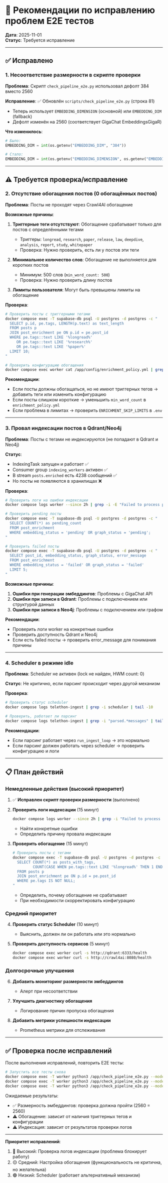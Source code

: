 # 🔧 Рекомендации по исправлению проблем E2E тестов

**Дата**: 2025-11-01  
**Статус**: Требуется исправление

---

## ✅ Исправлено

### 1. Несоответствие размерности в скрипте проверки

**Проблема**: Скрипт `check_pipeline_e2e.py` использовал дефолт 384 вместо 2560

**Исправление**: ✅ Обновлён `scripts/check_pipeline_e2e.py` (строка 81)
- Теперь использует `EMBEDDING_DIMENSION` (основной) или `EMBEDDING_DIM` (fallback)
- Дефолт изменён на 2560 (соответствует GigaChat EmbeddingsGigaR)

**Что изменилось**:
```python
# Было:
EMBEDDING_DIM = int(os.getenv("EMBEDDING_DIM", "384"))

# Стало:
EMBEDDING_DIM = int(os.getenv("EMBEDDING_DIMENSION", os.getenv("EMBEDDING_DIM", "2560")))
```

---

## ⚠️ Требуется проверка/исправление

### 2. Отсутствие обогащения постов (0 обогащённых постов)

**Проблема**: Посты не проходят через Crawl4AI обогащение

**Возможные причины**:
1. **Триггерные теги отсутствуют**: Обогащение срабатывает только для постов с определёнными тегами
   - Триггеры: `longread`, `research`, `paper`, `release`, `law`, `deepdive`, `analysis`, `report`, `study`, `whitepaper`
   - Проверка: Нужно проверить, есть ли у постов эти теги

2. **Минимальное количество слов**: Обогащение не выполняется для коротких постов
   - Минимум: 500 слов (`min_word_count: 500`)
   - Проверка: Нужно проверить длину постов

3. **Лимиты пользователя**: Могут быть превышены лимиты на обогащение

**Проверка**:
```bash
# Проверить посты с триггерными тегами
docker compose exec -T supabase-db psql -U postgres -d postgres -c "
  SELECT p.id, pe.tags, LENGTH(p.text) as text_length
  FROM posts p
  JOIN post_enrichment pe ON p.id = pe.post_id
  WHERE pe.tags::text LIKE '%longread%'
     OR pe.tags::text LIKE '%research%'
     OR pe.tags::text LIKE '%paper%'
  LIMIT 10;
"

# Проверить конфигурацию обогащения
docker compose exec worker cat /app/config/enrichment_policy.yml | grep -A 20 crawl4ai
```

**Рекомендации**:
- Если посты должны обогащаться, но не имеют триггерных тегов → добавить теги или изменить конфигурацию
- Если посты слишком короткие → уменьшить `min_word_count` в `enrichment_policy.yml`
- Если проблема в лимитах → проверить `ENRICHMENT_SKIP_LIMITS` в `.env`

---

### 3. Провал индексации постов в Qdrant/Neo4j

**Проблема**: Посты с тегами не индексируются (не попадают в Qdrant и Neo4j)

**Статус**:
- IndexingTask запущен и работает ✅
- Consumer group `indexing_workers` активен ✅
- В stream `posts.enriched` есть 4238 сообщений ✅
- Но посты не появляются в хранилищах ❌

**Проверка**:
```bash
# Проверить логи на ошибки индексации
docker compose logs worker --since 2h | grep -i -E "Failed to process post|error.*indexing|embedding.*failed|graph.*failed"

# Проверить pending посты
docker compose exec -T supabase-db psql -U postgres -d postgres -c "
  SELECT COUNT(*) as pending_count
  FROM post_enrichment
  WHERE embedding_status = 'pending' OR graph_status = 'pending';
"

# Проверить failed посты
docker compose exec -T supabase-db psql -U postgres -d postgres -c "
  SELECT post_id, embedding_status, graph_status, error_message
  FROM post_enrichment
  WHERE embedding_status = 'failed' OR graph_status = 'failed'
  LIMIT 5;
"
```

**Возможные причины**:
1. **Ошибки при генерации эмбеддингов**: Проблемы с GigaChat API
2. **Ошибки при записи в Qdrant**: Проблемы с подключением или структурой данных
3. **Ошибки при записи в Neo4j**: Проблемы с подключением или графом

**Рекомендации**:
- Проверить логи worker на конкретные ошибки
- Проверить доступность Qdrant и Neo4j
- Если есть failed посты → проверить error_message для понимания причины

---

### 4. Scheduler в режиме idle

**Проблема**: Scheduler не активен (lock не найден, HWM count: 0)

**Статус**: Не критично, если парсинг происходит через другой механизм

**Проверка**:
```bash
# Проверить статус scheduler
docker compose logs telethon-ingest | grep -i scheduler | tail -10

# Проверить, работает ли парсинг
docker compose logs telethon-ingest | grep -i "parsed.*messages" | tail -5
```

**Рекомендации**:
- Если парсинг работает через `run_ingest_loop` → это нормально
- Если парсинг должен работать через scheduler → проверить конфигурацию и логи

---

## 📋 План действий

### Немедленные действия (высокий приоритет)

1. ✅ **Исправлен скрипт проверки размерности** (выполнено)

2. **Проверить логи индексации** (15 минут)
   ```bash
   docker compose logs worker --since 2h | grep -i "Failed to process post" -A 5
   ```
   - Найти конкретные ошибки
   - Определить причину провала индексации

3. **Проверить обогащение** (15 минут)
   ```bash
   # Проверить посты с тегами
   docker compose exec -T supabase-db psql -U postgres -d postgres -c "
     SELECT COUNT(*) as posts_with_tags, 
            COUNT(CASE WHEN pe.tags::text LIKE '%longread%' THEN 1 END) as with_trigger_tags
     FROM posts p
     JOIN post_enrichment pe ON p.id = pe.post_id
     WHERE pe.tags IS NOT NULL;
   "
   ```
   - Определить, почему обогащение не срабатывает
   - При необходимости скорректировать конфигурацию

### Средний приоритет

4. **Проверить статус Scheduler** (10 минут)
   - Выяснить, должен ли он работать или это нормально

5. **Проверить доступность сервисов** (5 минут)
   ```bash
   docker compose exec worker curl -s http://qdrant:6333/health
   docker compose exec worker curl -s http://crawl4ai:8080/health
   ```

### Долгосрочные улучшения

6. **Добавить мониторинг размерности эмбеддингов**
   - Алерт при несоответствии

7. **Улучшить диагностику обогащения**
   - Логирование причин пропуска обогащения

8. **Добавить метрики успешности индексации**
   - Prometheus метрики для отслеживания

---

## ✅ Проверка после исправлений

После выполнения исправлений, повторить E2E тесты:

```bash
# Запустить все тесты снова
docker compose exec -T worker python3 /app/check_pipeline_e2e.py --mode smoke --json
docker compose exec -T worker python3 /app/check_pipeline_e2e.py --mode e2e --json
docker compose exec -T worker python3 /app/check_pipeline_e2e.py --mode deep --json
```

Ожидаемые результаты:
- ✅ Размерность эмбеддингов: проверка должна пройти (2560 = 2560)
- ⚠️ Обогащение: зависит от наличия триггерных тегов и конфигурации
- ⚠️ Индексация: зависит от результатов проверки логов

---

**Приоритет исправлений**:
1. 🔴 Высокий: Проверка логов индексации (проблема блокирует работу)
2. 🟡 Средний: Настройка обогащения (функциональность не критична, но желательна)
3. 🟢 Низкий: Scheduler (работает альтернативный механизм)

